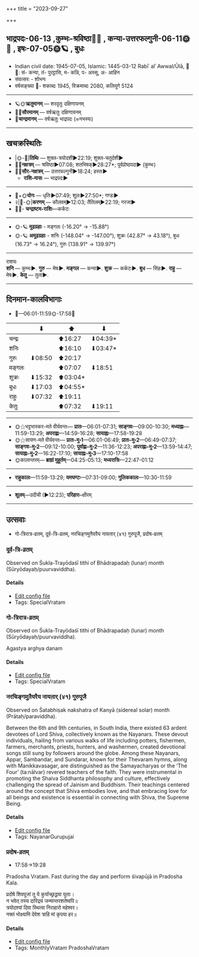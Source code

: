 +++
title = "2023-09-27"

+++
## भाद्रपदः-06-13  ,कुम्भः-श्रविष्ठा🌛🌌  ,  कन्या-उत्तरफल्गुनी-06-11🌞🌌  ,  इषः-07-05🌞🪐  , बुधः
- Indian civil date: 1945-07-05, Islamic: 1445-03-12 Rabīʿ alʾ Awwal/Ūlā, 🌌🌞: सं- कन्या, तं- पुरट्टासि, म- कन्नि, प- अस्सू, अ- आहिन
- संवत्सरः - शोभनः
- वर्षसङ्ख्या 🌛- शकाब्दः 1945, विक्रमाब्दः 2080, कलियुगे 5124
___________________
- 🪐🌞**ऋतुमानम्** — शरदृतुः दक्षिणायनम्
- 🌌🌞**सौरमानम्** — वर्षऋतुः दक्षिणायनम्
- 🌛**चान्द्रमानम्** — वर्षऋतुः भाद्रपदः (≈नभस्यः)
___________________


## खचक्रस्थितिः
- |🌞-🌛|**तिथिः** — शुक्ल-त्रयोदशी►22:19; शुक्ल-चतुर्दशी►  
- 🌌🌛**नक्षत्रम्** — श्रविष्ठा►07:08; शतभिषक्►28:27*; पूर्वप्रोष्ठपदा► (कुम्भः)  
- 🌌🌞**सौर-नक्षत्रम्** — उत्तरफल्गुनी►18:24; हस्तः►  
  - **राशि-मासः** — भाद्रपदः► 
___________________
- 🌛+🌞**योगः** — धृतिः►07:49; शूलः►27:50*; गण्डः►  
- २|🌛-🌞|**करणम्** — कौलवम्►12:03; तैतिलम्►22:19; गरजा►  
- 🌌🌛- **चन्द्राष्टम-राशिः**—कर्कटः  
___________________
- 🌞-🪐 **मूढग्रहाः** - मङ्गलः (-16.20° → -15.88°)
- 🌞-🪐 **अमूढग्रहाः** - शनिः (-148.04° → -147.00°), शुक्रः (42.87° → 43.18°), बुधः (16.73° → 16.24°), गुरुः (138.91° → 139.97°)
___________________
राशयः  
**शनि** — कुम्भः►. **गुरु** — मेषः►. **मङ्गल** — कन्या►. **शुक्र** — कर्कटः►. **बुध** — सिंहः►. **राहु** — मेषः►. **केतु** — तुला►. 
___________________


## दिनमान-कालविभागाः
- 🌅—06:01-11:59🌞-17:58🌇  

|      |⬇     |⬆     |⬇     |
|------|-----|-----|------|
|चन्द्रः|     |⬆16:27 |⬇04:39*|
|शनिः   |     |⬆16:10 |⬇03:47*|
|गुरुः  |⬇08:50 |⬆20:17 |     |
|मङ्गलः |     |⬆07:07 |⬇18:51 |
|शुक्रः |⬇15:32 |⬆03:04*|     |
|बुधः   |⬇17:03 |⬆04:55*|     |
|राहुः  |⬇07:32 |⬆19:11 |     |
|केतुः  |     |⬆07:32 |⬇19:11 |
___________________
- 🌞⚝भट्टभास्कर-मते वीर्यवन्तः— **प्रातः**—06:01-07:31; **साङ्गवः**—09:00-10:30; **मध्याह्नः**—11:59-13:29; **अपराह्णः**—14:59-16:28; **सायाह्नः**—17:58-19:28  
- 🌞⚝सायण-मते वीर्यवन्तः— **प्रातः-मु॰1**—06:01-06:49; **प्रातः-मु॰2**—06:49-07:37; **साङ्गवः-मु॰2**—09:12-10:00; **पूर्वाह्णः-मु॰2**—11:36-12:23; **अपराह्णः-मु॰2**—13:59-14:47; **सायाह्नः-मु॰2**—16:22-17:10; **सायाह्नः-मु॰3**—17:10-17:58  
- 🌞कालान्तरम्— **ब्राह्मं मुहूर्तम्**—04:25-05:13; **मध्यरात्रिः**—22:47-01:12  
___________________
- **राहुकालः**—11:59-13:29; **यमघण्टः**—07:31-09:00; **गुलिककालः**—10:30-11:59  
___________________
- **शूलम्**—उदीची (►12:23); **परिहारः**–क्षीरम्  
___________________

## उत्सवाः
- गो-त्रिरात्र-व्रतम्, दूर्व-त्रि-व्रतम्, नरचिङ्गमुऩैयरैय नायऩार् (४१) गुरुपूजै, प्रदोष-व्रतम्
### दूर्व-त्रि-व्रतम्

Observed on Śukla-Trayōdaśī tithi of Bhādrapadaḥ (lunar) month (Sūryōdayaḥ/puurvaviddha). 



#### Details
- [Edit config file](https://github.com/jyotisham/adyatithi/blob/master/general/lunar_month/tithi/06/13/dUrva-tri-vratam.toml)
- Tags: SpecialVratam


### गो-त्रिरात्र-व्रतम्

Observed on Śukla-Trayōdaśī tithi of Bhādrapadaḥ (lunar) month (Sūryōdayaḥ/puurvaviddha). 

Agastya arghya danam

#### Details
- [Edit config file](https://github.com/jyotisham/adyatithi/blob/master/general/lunar_month/tithi/06/13/gO-trirAtra-vratam~1.toml)
- Tags: SpecialVratam


### नरचिङ्गमुऩैयरैय नायऩार् (४१) गुरुपूजै

Observed on Śatabhiṣak nakshatra of Kanyā (sidereal solar) month (Prātaḥ/paraviddha). 

Between the 6th and 9th centuries, in South India, there existed 63 ardent devotees of Lord Shiva, collectively known as the Nayanars. These devout individuals, hailing from various walks of life including potters, fishermen, farmers, merchants, priests, hunters, and washermen, created devotional songs still sung by followers around the globe. Among these Nayanars, Appar, Sambandar, and Sundarar, known for their Thevaram hymns, along with Manikkavasagar, are distinguished as the Samayacharyas or the ‘The Four’ (ta:nālvar) revered teachers of the faith. They were instrumental in promoting the Shaiva Siddhanta philosophy and culture, effectively challenging the spread of Jainism and Buddhism. Their teachings centered around the concept that Shiva embodies love, and that embracing love for all beings and existence is essential in connecting with Shiva, the Supreme Being.

#### Details
- [Edit config file](https://github.com/jyotisham/adyatithi/blob/master/mahApuruSha/nAyanAr/sidereal_solar_month/nakshatra/06/24/naraciGgamun2aiyaraiya_nAyan2Ar_%2841%29_gurupUjai.toml)
- Tags: NayanarGurupujai


### प्रदोष-व्रतम्
- 17:58→19:28



Pradosha Vratam. Fast during the day and perform śivapūjā in Pradosha Kala.

प्रदोषे  शिवपूजां  तु  ये  कुर्याच्छ्रद्धया  युताः।  
न  भवेत्  तस्य  दारिद्र्यं  जन्मान्तरशतेष्वपि॥  
त्रयोदश्यां दिवा स्थित्वा निराहारो महेश्वर।  
नक्तं भोक्ष्यामि देवेश त्राहि मां कृपया हर॥



#### Details
- [Edit config file](https://github.com/jyotisham/adyatithi/blob/master/time_focus/monthly/pradoSha/description_only/pradOSa-vratam.toml)
- Tags: MonthlyVratam PradoshaVratam


